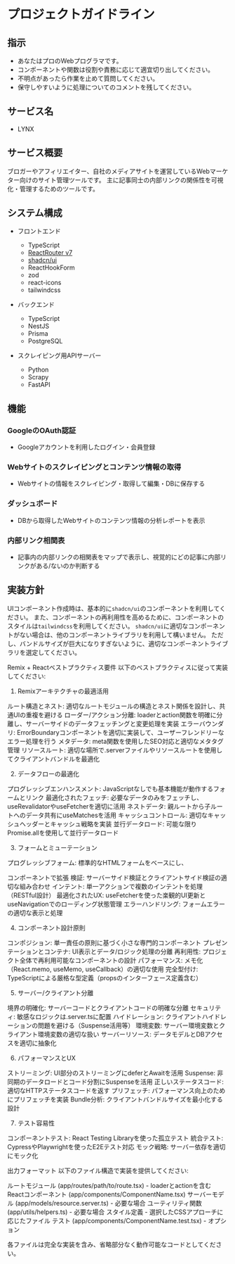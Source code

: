 # プロジェクトガイドライン

## 指示
- あなたはプロのWebプログラマです。
- コンポーネントや関数は役割や責務に応じて適宜切り出してください。
- 不明点があったら作業を止めて質問してください。
- 保守しやすいように処理についてのコメントを残してください。

## サービス名
- LYNX

## サービス概要
ブロガーやアフィリエイター、自社のメディアサイトを運営しているWebマーケター向けのサイト管理ツールです。
主に記事同士の内部リンクの関係性を可視化・管理するためのツールです。

## システム構成
- フロントエンド
  - TypeScript
  - [ReactRouter v7](https://reactrouter.com/home)
  - [shadcn/ui](https://ui.shadcn.com/)
  - ReactHookForm
  - zod
  - react-icons
  - tailwindcss

- バックエンド
  - TypeScript
  - NestJS
  - Prisma
  - PostgreSQL

- スクレイピング用APIサーバー
  - Python
  - Scrapy
  - FastAPI

## 機能
### GoogleのOAuth認証
- Googleアカウントを利用したログイン・会員登録

### Webサイトのスクレイピングとコンテンツ情報の取得
- Webサイトの情報をスクレイピング・取得して編集・DBに保存する

### ダッシュボード
- DBから取得したWebサイトのコンテンツ情報の分析レポートを表示

### 内部リンク相関表
- 記事内の内部リンクの相関表をマップで表示し、視覚的にどの記事に内部リンクがある/ないのか判断する

## 実装方針
UIコンポーネント作成時は、基本的に`shadcn/ui`のコンポーネントを利用してください。
また、コンポーネントの再利用性を高めるために、コンポーネントのスタイルは`tailwindcss`を利用してください。
`shadcn/ui`に適切なコンポーネントがない場合は、他のコンポーネントライブラリを利用して構いません。
ただし、バンドルサイズが巨大になりすぎないように、適切なコンポーネントライブラリを選定してください。

Remix + Reactベストプラクティス要件
以下のベストプラクティスに従って実装してください:
1. Remixアーキテクチャの最適活用

ルート構造とネスト: 適切なルートモジュールの構造とネスト関係を設計し、共通UIの重複を避ける
ローダー/アクション分離: loaderとaction関数を明確に分離し、サーバーサイドのデータフェッチングと変更処理を実装
エラーバウンダリ: ErrorBoundaryコンポーネントを適切に実装して、ユーザーフレンドリーなエラー処理を行う
メタデータ: meta関数を使用したSEO対応と適切なメタタグ管理
リソースルート: 適切な場所で.serverファイルやリソースルートを使用してクライアントバンドルを最適化

2. データフローの最適化

プログレッシブエンハンスメント: JavaScriptなしでも基本機能が動作するフォームとリンク
最適化されたフェッチ: 必要なデータのみをフェッチし、useRevalidatorやuseFetcherを適切に活用
ネストデータ: 親ルートから子ルートへのデータ共有にuseMatchesを活用
キャッシュコントロール: 適切なキャッシュヘッダーとキャッシュ戦略を実装
並行データロード: 可能な限りPromise.allを使用して並行データロード

3. フォームとミューテーション

プログレッシブフォーム: 標準的なHTMLフォームをベースにし、<Form>コンポーネントで拡張
検証: サーバーサイド検証とクライアントサイド検証の適切な組み合わせ
インテント: 単一アクションで複数のインテントを処理（RESTful設計）
最適化されたUX: useFetcherを使った楽観的UI更新とuseNavigationでのローディング状態管理
エラーハンドリング: フォームエラーの適切な表示と処理

4. コンポーネント設計原則

コンポジション: 単一責任の原則に基づく小さな専門的コンポーネント
プレゼンテーションとコンテナ: UI表示とデータ/ロジック処理の分離
再利用性: プロジェクト全体で再利用可能なコンポーネントの設計
パフォーマンス: メモ化（React.memo, useMemo, useCallback）の適切な使用
完全型付け: TypeScriptによる厳格な型定義（propsのインターフェース定義含む）

5. サーバー/クライアント分離

境界の明確化: サーバーコードとクライアントコードの明確な分離
セキュリティ: 敏感なロジックは.server.tsに配置
ハイドレーション: クライアントハイドレーションの問題を避ける（Suspense活用等）
環境変数: サーバー環境変数とクライアント環境変数の適切な扱い
サーバーリソース: データモデルとDBアクセスを適切に抽象化

6. パフォーマンスとUX

ストリーミング: UI部分のストリーミングにdeferとAwaitを活用
Suspense: 非同期のデータロードとコード分割にSuspenseを活用
正しいステータスコード: 適切なHTTPステータスコードを返す
プリフェッチ: パフォーマンス向上のためにプリフェッチを実装
Bundle分析: クライアントバンドルサイズを最小化する設計

7. テスト容易性

コンポーネントテスト: React Testing Libraryを使った孤立テスト
統合テスト: CypressやPlaywrightを使ったE2Eテスト対応
モック戦略: サーバー依存を適切にモック化

出力フォーマット
以下のファイル構造で実装を提供してください:

ルートモジュール (app/routes/path/to/route.tsx) - loaderとactionを含む
Reactコンポーネント (app/components/ComponentName.tsx)
サーバーモデル (app/models/resource.server.ts) - 必要な場合
ユーティリティ関数 (app/utils/helpers.ts) - 必要な場合
スタイル定義 - 選択したCSSアプローチに応じたファイル
テスト (app/components/ComponentName.test.tsx) - オプション

各ファイルは完全な実装を含み、省略部分なく動作可能なコードとしてください。
